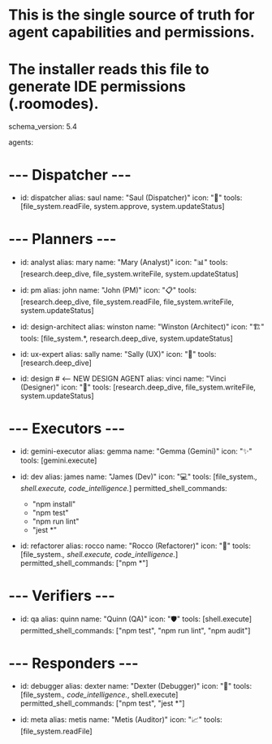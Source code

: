 # This is the single source of truth for agent capabilities and permissions.
# The installer reads this file to generate IDE permissions (.roomodes).
schema_version: 5.4

agents:
  # --- Dispatcher ---
  - id: dispatcher
    alias: saul
    name: "Saul (Dispatcher)"
    icon: "🧠"
    tools: [file_system.readFile, system.approve, system.updateStatus]

  # --- Planners ---
  - id: analyst
    alias: mary
    name: "Mary (Analyst)"
    icon: "📊"
    tools: [research.deep_dive, file_system.writeFile, system.updateStatus]

  - id: pm
    alias: john
    name: "John (PM)"
    icon: "📋"
    tools: [research.deep_dive, file_system.readFile, file_system.writeFile, system.updateStatus]

  - id: design-architect
    alias: winston
    name: "Winston (Architect)"
    icon: "🏗️"
    tools: [file_system.*, research.deep_dive, system.updateStatus]

  - id: ux-expert
    alias: sally
    name: "Sally (UX)"
    icon: "🎨"
    tools: [research.deep_dive]

  - id: design # <-- NEW DESIGN AGENT
    alias: vinci
    name: "Vinci (Designer)"
    icon: "🎨"
    tools: [research.deep_dive, file_system.writeFile, system.updateStatus]

  # --- Executors ---
  - id: gemini-executor
    alias: gemma
    name: "Gemma (Gemini)"
    icon: "✨"
    tools: [gemini.execute]

  - id: dev
    alias: james
    name: "James (Dev)"
    icon: "💻"
    tools: [file_system.*, shell.execute, code_intelligence.*]
    permitted_shell_commands:
      - "npm install"
      - "npm test"
      - "npm run lint"
      - "jest *"

  - id: refactorer
    alias: rocco
    name: "Rocco (Refactorer)"
    icon: "🔧"
    tools: [file_system.*, shell.execute, code_intelligence.*]
    permitted_shell_commands: ["npm *"]

  # --- Verifiers ---
  - id: qa
    alias: quinn
    name: "Quinn (QA)"
    icon: "🛡️"
    tools: [shell.execute]
    permitted_shell_commands: ["npm test", "npm run lint", "npm audit"]

  # --- Responders ---
  - id: debugger
    alias: dexter
    name: "Dexter (Debugger)"
    icon: "🎯"
    tools: [file_system.*, code_intelligence.*, shell.execute]
    permitted_shell_commands: ["npm test", "jest *"]

  - id: meta
    alias: metis
    name: "Metis (Auditor)"
    icon: "📈"
    tools: [file_system.readFile]
